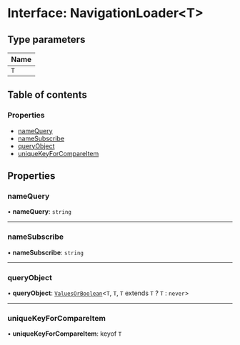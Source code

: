 # Interface: NavigationLoader<T\>

## Type parameters

| Name |
| :------ |
| `T` |

## Table of contents

### Properties

- [nameQuery](NavigationLoader.md#namequery)
- [nameSubscribe](NavigationLoader.md#namesubscribe)
- [queryObject](NavigationLoader.md#queryobject)
- [uniqueKeyForCompareItem](NavigationLoader.md#uniquekeyforcompareitem)

## Properties

### nameQuery

• **nameQuery**: `string`

___

### nameSubscribe

• **nameSubscribe**: `string`

___

### queryObject

• **queryObject**: [`ValuesOrBoolean`](../README.md#valuesorboolean)<`T`, `T`, `T` extends `T` ? `T` : `never`\>

___

### uniqueKeyForCompareItem

• **uniqueKeyForCompareItem**: keyof `T`
